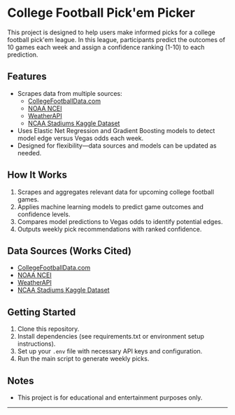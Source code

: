 # College Football Pick'em Picker

This project is designed to help users make informed picks for a college football pick'em league. In this league, participants predict the outcomes of 10 games each week and assign a confidence ranking (1-10) to each prediction.

## Features
- Scrapes data from multiple sources:
  - [CollegeFootballData.com](https://collegefootballdata.com/)
  - [NOAA NCEI](https://www.ncei.noaa.gov/)
  - [WeatherAPI](https://www.weatherapi.com/)
  - [NCAA Stadiums Kaggle Dataset](https://www.kaggle.com/datasets/mexwell/ncaa-stadiums)
- Uses Elastic Net Regression and Gradient Boosting models to detect model edge versus Vegas odds each week.
- Designed for flexibility—data sources and models can be updated as needed.

## How It Works
1. Scrapes and aggregates relevant data for upcoming college football games.
2. Applies machine learning models to predict game outcomes and confidence levels.
3. Compares model predictions to Vegas odds to identify potential edges.
4. Outputs weekly pick recommendations with ranked confidence.

## Data Sources (Works Cited)
- [CollegeFootballData.com](https://collegefootballdata.com/)
- [NOAA NCEI](https://www.ncei.noaa.gov/)
- [WeatherAPI](https://www.weatherapi.com/)
- [NCAA Stadiums Kaggle Dataset](https://www.kaggle.com/datasets/mexwell/ncaa-stadiums)

## Getting Started
1. Clone this repository.
2. Install dependencies (see requirements.txt or environment setup instructions).
3. Set up your `.env` file with necessary API keys and configuration.
4. Run the main script to generate weekly picks.

## Notes
- This project is for educational and entertainment purposes only.
---


